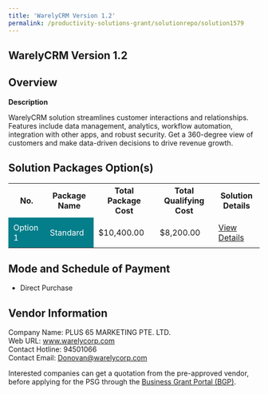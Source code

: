 ```yaml
---
title: 'WarelyCRM Version 1.2'
permalink: /productivity-solutions-grant/solutionrepo/solution1579
---
```


## WarelyCRM Version 1.2

## Overview

**Description**

WarelyCRM solution streamlines customer interactions and relationships. Features include data management, analytics, workflow automation, integration with other apps, and robust security. Get a 360-degree view of customers and make data-driven decisions to drive revenue growth.

## Solution Packages Option(s)

<table>
<tr>
<th><b>No.</b></th>
<th><b>Package Name</b></th>
<th><b>Total Package Cost</b></th>
<th><b>Total Qualifying Cost</b></th>
<th><b>Solution Details</b></th>
</tr>
<tr>
<td style='padding: 10px; background-color: #037E8A; color: #FFFFFF;'>Option 1</td>
<td style='padding: 10px; background-color: #037E8A; color: #FFFFFF;'>Standard</td>
<td style='padding: 10px;'>$10,400.00</td>
<td style='padding: 10px;'>$8,200.00</td>
<td style='padding: 10px;'><a href='/images/psg/Plus65Marketing_WarelyCRM_28122023_Desensitised_Annex3_Part1.pdf' target='_blank'>View Details</a></td>
</tr>
</table>

## Mode and Schedule of Payment

 - Direct Purchase

## Vendor Information

 Company Name: PLUS 65 MARKETING PTE. LTD.<br>Web URL: www.warelycorp.com <br>Contact Hotline: 94501066 <br>Contact Email: Donovan@warelycorp.com <br>

Interested companies can get a quotation from the pre-approved vendor, before applying for the PSG through the <a href='https://www.businessgrants.gov.sg/' target='_blank' rel='noopener'>Business Grant Portal (BGP)</a>.

<script src="/jquery/resize-tables.js"></script>
